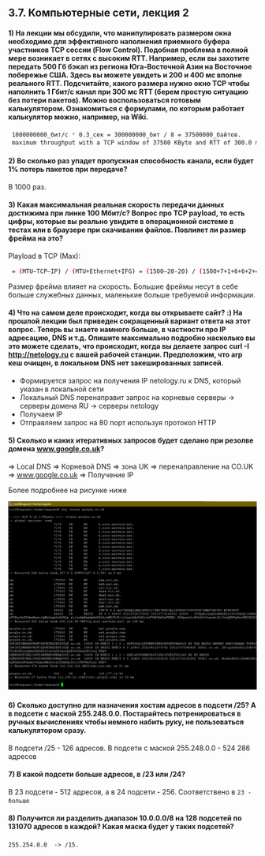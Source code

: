 ## 3.7. Компьютерные сети, лекция 2

#### 1) На лекции мы обсудили, что манипулировать размером окна необходимо для эффективного наполнения приемного буфера участников TCP сессии (Flow Control). Подобная проблема в полной мере возникает в сетях с высоким RTT. Например, если вы захотите передать 500 Гб бэкап из региона Юга-Восточной Азии на Восточное побережье США. Здесь вы можете увидеть и 200 и 400 мс вполне реального RTT. Подсчитайте, какого размера нужно окно TCP чтобы наполнить 1 Гбит/с канал при 300 мс RTT (берем простую ситуацию без потери пакетов). Можно воспользоваться готовым калькулятором. Ознакомиться с формулами, по которым работает калькулятор можно, например, на Wiki.

```bash   
 1000000000_бит/с * 0.3_сек = 300000000_бит / 8 = 37500000_байтов.
 maximum throughput with a TCP window of 37500 KByte and RTT of 300.0 ms <= 1024.00 Mbit/sec.
```

#### 2) Во сколько раз упадет пропускная способность канала, если будет 1% потерь пакетов при передаче?

В 1000 раз.

#### 3) Какая максимальная реальная скорость передачи данных достижима при линке 100 Мбит/с? Вопрос про TCP payload, то есть цифры, которые вы реально увидите в операционной системе в тестах или в браузере при скачивании файлов. Повлияет ли размер фрейма на это?

Playload в TCP (Max):

```bash
 = (MTU–TCP–IP) / (MTU+Ethernet+IFG) = (1500–20-20) / (1500+7+1+6+6+2+4+12) = 94.9_% (94.9_Мбит/c)
```
Размер фрейма влияет на скорость. Большие фреймы несут в себе больше служебных данных, маленькие больше требуемой информации.

#### 4) Что на самом деле происходит, когда вы открываете сайт? :) На прошлой лекции был приведен сокращенный вариант ответа на этот вопрос. Теперь вы знаете намного больше, в частности про IP адресацию, DNS и т.д. Опишите максимально подробно насколько вы это можете сделать, что происходит, когда вы делаете запрос curl -I http://netology.ru с вашей рабочей станции. Предположим, что arp кеш очищен, в локальном DNS нет закешированных записей.

+ Формируется запрос на получения IP netology.ru к DNS, который указан в локальной сети
+ Локальный DNS перенаправит запрос на корневые серверы -> серверы домена RU -> серверы netology
+ Получаем IP
+ Отправляем запрос на 80 порт используя протокол HTTP

#### 5) Сколько и каких итеративных запросов будет сделано при резолве домена www.google.co.uk?

=> Local DNS => Корневой DNS => зона UK => перенаправление на CO.UK => www.google.co.uk => Получение IP

Более подробнее на рисунке ниже 

<span style="display:block;text-align:center">![image#5 ](./img/5.png)</span>

#### 6) Сколько доступно для назначения хостам адресов в подсети /25? А в подсети с маской 255.248.0.0. Постарайтесь потренироваться в ручных вычислениях чтобы немного набить руку, не пользоваться калькулятором сразу.

В подсети /25 - 126 адресов.
В подсети с маской 255.248.0.0 - 524 286 адресов

#### 7) В какой подсети больше адресов, в /23 или /24?

В 23 подсети - 512 адресов, а в 24 подсети - 256. Соответствено в `23 - больше`

#### 8) Получится ли разделить диапазон 10.0.0.0/8 на 128 подсетей по 131070 адресов в каждой? Какая маска будет у таких подсетей?

`255.254.0.0  -> /15.`

